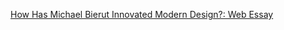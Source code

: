 [How Has Michael Bierut Innovated Modern Design?: Web Essay](https://jessdonnan.github.io/web_essay/)

